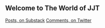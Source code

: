 ## Welcome to The World of JJT

[Posts, on Substack](https://jjtposts.substack.com/people/1046252-john)
[Comments, on Twitter](https://twitter.com/JJT1996)
